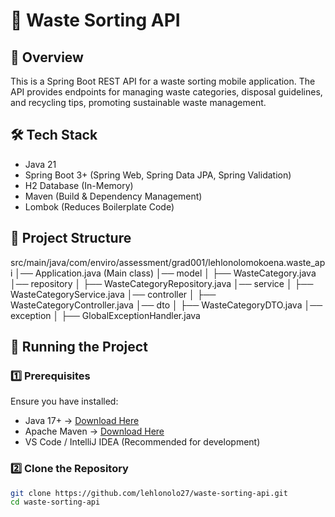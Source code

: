 # 🌱 Waste Sorting API

## 📌 Overview
This is a Spring Boot REST API for a waste sorting mobile application. 
The API provides endpoints for managing waste categories, disposal guidelines, and recycling tips, promoting sustainable waste management.

## 🛠️ Tech Stack
- Java 21
- Spring Boot 3+ (Spring Web, Spring Data JPA, Spring Validation)
- H2 Database (In-Memory)
- Maven (Build & Dependency Management)
- Lombok (Reduces Boilerplate Code)

## 📂 Project Structure
src/main/java/com/enviro/assessment/grad001/lehlonolomokoena.waste_api
│── Application.java  (Main class)
│── model
│   ├── WasteCategory.java
│── repository
│   ├── WasteCategoryRepository.java
│── service
│   ├── WasteCategoryService.java
│── controller
│   ├── WasteCategoryController.java
│── dto
│   ├── WasteCategoryDTO.java
│── exception
│   ├── GlobalExceptionHandler.java


## 🚀 Running the Project

### 1️⃣ Prerequisites

Ensure you have installed:

- Java 17+ → [Download Here](https://www.oracle.com/java/technologies/javase-jdk17-downloads.html)
- Apache Maven → [Download Here](https://maven.apache.org/download.cgi)
- VS Code / IntelliJ IDEA (Recommended for development)

### 2️⃣ Clone the Repository

```bash
git clone https://github.com/lehlonolo27/waste-sorting-api.git
cd waste-sorting-api
